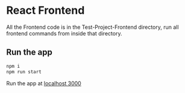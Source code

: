 # React Frontend

All the Frontend code is in the Test-Project-Frontend directory, run all frontend commands from inside that directory.


## Run the app

```sh
npm i
npm run start
```

Run the app at [localhost 3000](http://localhost:3000)
